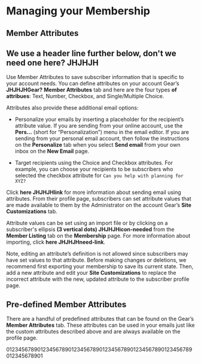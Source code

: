 # Managing your Membership

## Member Attributes
<div id="gv-member-attributes"></div>

## We use a header line further below, don't we need one here? JHJHJH

Use Member Attributes to save subscriber information that is specific to
your account needs.
You can define attributes on your account Gear’s **JHJHJHGear?**
**Member Attributes** tab and here are the four types **of attribues**:
Text, Number, Checkbox, and Single/Multiple Choice.   

Attributes also provide these additional email options:

* Personalize your emails by inserting a placeholder for the recipient’s
attribute value.
If you are sending from your online account, use the **Pers…** (short
for “Personalization”) menu in the email editor.
If you are sending from your personal email account, then follow the
instructions on the **Personalize** tab when you select **Send email**
from your own inbox on the **New Email** page.

* Target recipients using the Choice and Checkbox attributes.
For example, you can choose your recipients to be subscribers who
selected the checkbox attribute for `Can you help with planning for
XYZ?`

Click **here JHJHJHlink** for more information about sending email
using attributes.
From their profile page, subscribers can set attribute values that
are made available to them by the Administrator on the account Gear’s
**Site Customizations** tab.  

Attribute values can be set using an import file or by clicking on a
subscriber's ellipsis **(3 vertical dots) JHJHJHicon-needed** from
the **Member Listing** tab on the **Membership** page.
For more information about importing, click **here JHJHJHneed-link**.

Note, editing an attribute’s definition is not allowed since
subscribers may have set values to that attribute.
Before making changes or deletions, we recommend first exporting your
membership to save its current state.
Then, add a new attribute and edit your **Site Customizations** to
replace the incorrect attribute with the new, updated attribute to the
subscriber profile page.

## Pre-defined Member Attributes
There are a handful of predefined attributes that can be found on the
Gear’s **Member Attributes** tab.
These attributes can be used in your emails just like the custom
attributes described above and are always available on the profile page.

012345678901234567890123456789012345678901234567890123456789012345678901
